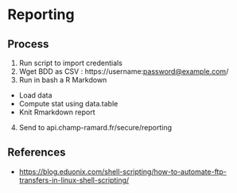 # Reporting

## Process

1. Run script to import credentials 
2. Wget BDD as CSV : https://username:password@example.com/
3. Run in bash a R Markdown
  - Load data
  - Compute stat using data.table
  - Knit Rmarkdown report
4. Send to api.champ-ramard.fr/secure/reporting

## References

- https://blog.eduonix.com/shell-scripting/how-to-automate-ftp-transfers-in-linux-shell-scripting/ 
